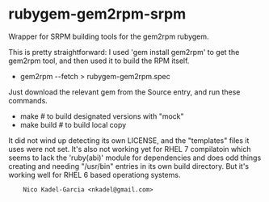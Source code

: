 rubygem-gem2rpm-srpm
====================

Wrapper for SRPM building tools for the gem2rpm rubygem.

This is pretty straightforward: I used 'gem install gem2rpm' to get
the gem2rpm tool, and then used it to build the RPM itself.

* gem2rpm --fetch > rubygem-gem2rpm.spec

Just download the relevant gem from the Source entry, and run these commands.

* make # to build designated versions with "mock"
* make build # to build local copy

It did not wind up detecting its own LICENSE, and the "templates"
files it uses were not set. It's also not working yet for RHEL 7
compilatoin which seems to lack the 'ruby(abi)' module for
dependencies and does odd things creating and needing "/usr/bin"
entries in its own build directory. But it's working well for RHEL 6
based operationg systems.

		Nico Kadel-Garcia <nkadel@gmail.com>

